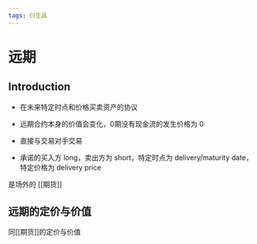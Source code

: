 ```yaml
---
tags: 衍生品
---
```

# 远期
## Introduction

-   在未来特定时点和价格买卖资产的协议

-   远期合约本身的价值会变化，0期没有现金流的发生价格为 0

-   直接与交易对手交易

-   承诺的买入方 long，卖出方为 short，特定时点为 delivery/maturity date，特定价格为 delivery price

是场外的 [[期货]]

## 远期的定价与价值

同[[期货]]的定价与价值
